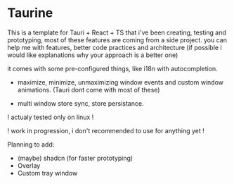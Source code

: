 # Taurine

This is a template for Tauri + React + TS that i've been creating, testing and prototyping, most of these features are coming from a side project.
you can help me with features, better code practices and architecture (if possible i would like explanations why your approach is a better one)

it comes with some pre-configured things, like i18n with autocompletion.

- maximize, minimize, unmaximizing window events and custom window animations. (Tauri dont come with most of these)

- multi window store sync, store persistance.

! actualy tested only on linux !

! work in progression, i don't recommended to use for anything yet !

Planning to add:

- (maybe) shadcn (for faster prototyping)
- Overlay
- Custom tray window
